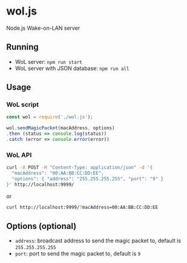 # wol.js
Node.js Wake-on-LAN server

## Running
 - WoL server: ```npm run start```
 - WoL server with JSON database: ```npm run all```

## Usage
### WoL script
```javascript
const wol = require('./wol.js');

wol.sendMagicPacket(macAddress, options)
.then (status => console.log(status))
.catch (error => console.error(error))
```
### WoL API
```bash
curl -X POST -H "Content-Type: application/json" -d '{
  "macAddress": "00:AA:BB:CC:DD:EE",
  "options": { "address": "255.255.255.255", "port": "9" }
}' http://localhost:9999/
```
or
```bash
curl http://localhost:9999/?macAddress=00:AA:BB:CC:DD:EE
```

## Options (optional)
 - `address`: broadcast address to send the magic packet to, default is `255.255.255.255`
 - `port`: port to send the magic packet to, default is `9`

